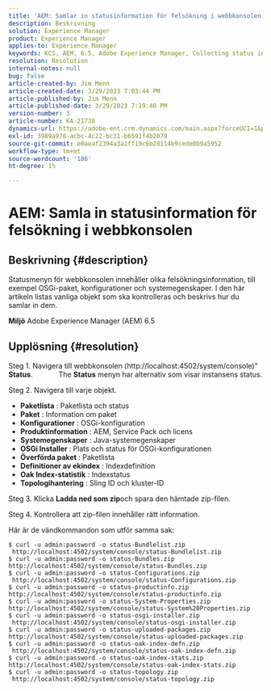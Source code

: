 ```yaml
---
title: 'AEM: Samlar in statusinformation för felsökning i webbkonsolen'
description: Beskrivning
solution: Experience Manager
product: Experience Manager
applies-to: Experience Manager
keywords: KCS, AEM, 6.5, Adobe Experience Manager, Collecting status information, troubleshooting, Web Console, How To
resolution: Resolution
internal-notes: null
bug: false
article-created-by: Jim Menn
article-created-date: 3/29/2023 7:03:44 PM
article-published-by: Jim Menn
article-published-date: 3/29/2023 7:19:40 PM
version-number: 3
article-number: KA-21738
dynamics-url: https://adobe-ent.crm.dynamics.com/main.aspx?forceUCI=1&pagetype=entityrecord&etn=knowledgearticle&id=13fb7368-64ce-ed11-b597-6045bd006793
exl-id: 3989a978-acbc-4c22-bc31-b6591f4b2079
source-git-commit: e0aeaf2394a3a1ff19c6b28114b9cede0b9a5952
workflow-type: tm+mt
source-wordcount: '186'
ht-degree: 1%

---
```


# AEM: Samla in statusinformation för felsökning i webbkonsolen

## Beskrivning {#description}


Statusmenyn för webbkonsolen innehåller olika felsökningsinformation, till exempel OSGi-paket, konfigurationer och systemegenskaper.
I den här artikeln listas vanliga objekt som ska kontrolleras och beskrivs hur du samlar in dem.

<b>Miljö</b>
Adobe Experience Manager (AEM) 6.5


## Upplösning {#resolution}


Steg 1. Navigera till webbkonsolen (http://localhost:4502/system/console)&quot; <b>Status</b>.
            The <b>Status</b> menyn har alternativ som visar instansens status.

Steg 2. Navigera till varje objekt.

- <b>Paketlista</b> : Paketlista och status
- <b>Paket</b> : Information om paket
- <b>Konfigurationer</b> : OSGi-konfiguration
- <b>Produktinformation</b> : AEM, Service Pack och licens
- <b>Systemegenskaper</b> : Java-systemegenskaper
- <b>OSGi Installer </b>: Plats och status för OSGi-konfigurationen
- <b>Överförda paket</b> : Paketlista
- <b>Definitioner av ekindex</b> : Indexdefinition
- <b>Oak Index-statistik</b> : Indexstatus
- <b>Topologihantering</b> : Sling ID och kluster-ID


Steg 3. Klicka <b>Ladda ned som zip</b>och spara den hämtade zip-filen.

Steg 4. Kontrollera att zip-filen innehåller rätt information.

Här är de vändkommandon som utför samma sak:


```
$ curl -u admin:password -o status-Bundlelist.zip        http://localhost:4502/system/console/status-Bundlelist.zip
$ curl -u admin:password -o status-Bundles.zip           http://localhost:4502/system/console/status-Bundles.zip
$ curl -u admin:password -o status-Configurations.zip    http://localhost:4502/system/console/status-Configurations.zip
$ curl -u admin:password -o status-productinfo.zip       http://localhost:4502/system/console/status-productinfo.zip
$ curl -u admin:password -o status-System-Properties.zip http://localhost:4502/system/console/status-System%20Properties.zip
$ curl -u admin:password -o status-osgi-installer.zip    http://localhost:4502/system/console/status-osgi-installer.zip
$ curl -u admin:password -o status-uploaded-packages.zip http://localhost:4502/system/console/status-uploaded-packages.zip
$ curl -u admin:password -o status-oak-index-defn.zip    http://localhost:4502/system/console/status-oak-index-defn.zip
$ curl -u admin:password -o status-oak-index-stats.zip   http://localhost:4502/system/console/status-oak-index-stats.zip
$ curl -u admin:password -o status-topology.zip          http://localhost:4502/system/console/status-topology.zip
```

